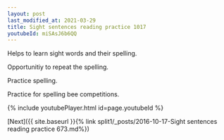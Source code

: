 ```yaml
---
layout: post
last_modified_at: 2021-03-29
title: Sight sentences reading practice 1017
youtubeId: miSAsJ6b6QQ
---
```

 
 
Helps to learn sight words and their spelling.

Opportunitiy to repeat the spelling. 

Practice spelling. 
 
Practice for spelling bee competitions. 
 
{% include youtubePlayer.html id=page.youtubeId %}
 
 

[Next]({{ site.baseurl }}{% link  split1/_posts/2016-10-17-Sight sentences reading practice 673.md%})
 

